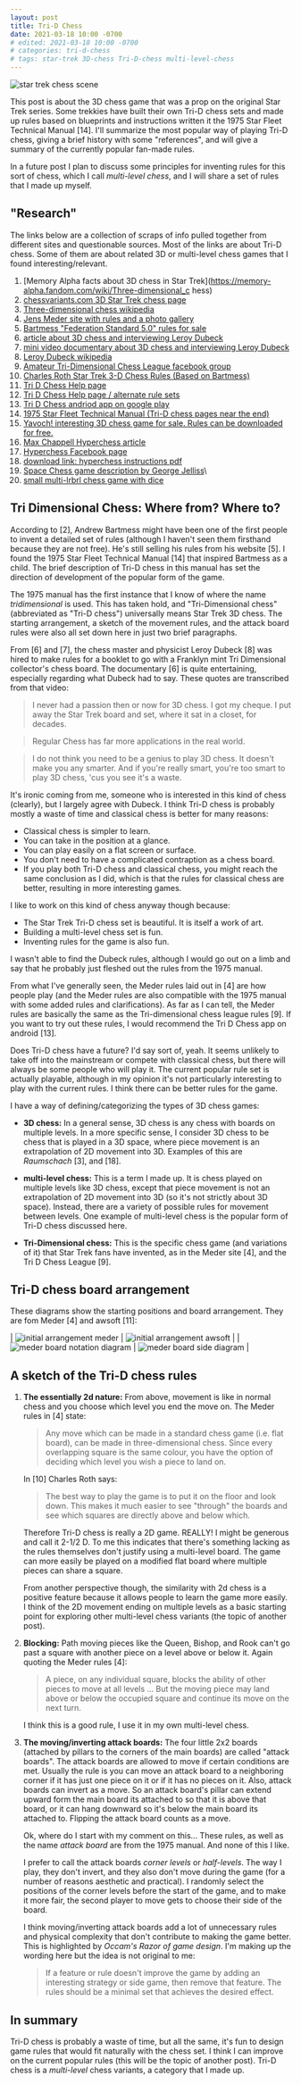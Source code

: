 ```yaml
---
layout: post
title: Tri-D Chess
date: 2021-03-18 10:00 -0700
# edited: 2021-03-18 10:00 -0700
# categories: tri-d-chess
# tags: star-trek 3D-chess Tri-D-chess multi-level-chess
---
```


![star trek chess scene](/assets/images/star-trek-chess/star-trek-chess-scene.jpg)

This post is about the 3D chess game that was a prop on the original Star Trek series. Some trekkies have built their own Tri-D chess sets and made up rules based on blueprints and instructions written it the 1975 Star Fleet Technical Manual [14].  I'll summarize the most popular way of playing Tri-D chess, giving a brief history with some "references", and will give a summary of the currently popular fan-made rules.

In a future post I plan to discuss some principles for inventing rules for this sort of chess, which I call *multi-level chess*, and I will share a set of rules that I made up myself. 

## "Research"

The links below are a collection of scraps of info pulled together from different sites and questionable sources. Most of the links are about Tri-D chess. Some of them are about related 3D or multi-level chess games that I found interesting/relevant.

1. [Memory Alpha facts about 3D chess in Star Trek](https://memory-alpha.fandom.com/wiki/Three-dimensional_c hess)
2. [chessvariants.com 3D Star Trek chess page](https://www.chessvariants.com/3d.dir/startrek.html)
3. [Three-dimensional chess wikipedia](https://en.wikipedia.org/wiki/Three-dimensional_chess)
4. [Jens Meder site with rules and a photo gallery](http://meder.spacechess.org/3dschach/indexe.html)
5. [Bartmess "Federation Standard 5.0" rules for sale](http://www.yestercade.net/tactical.htm)
6. [article about 3D chess and interviewing Leroy Dubeck](https://www.atlasobscura.com/articles/space-chess-is-here-but-no-one-is-playing)
7. [mini video documentary about 3D chess and interviewing Leroy Dubeck](https://youtu.be/PqoD1Xkmwro)
8. [Leroy Dubeck wikipedia](https://en.wikipedia.org/wiki/Leroy_Dubeck)
9. [Amateur Tri-Dimensional Chess League facebook group](https://www.facebook.com/groups/176957249022490/)
10. [Charles Roth Star Trek 3-D Chess Rules (Based on Bartmess)](http://www.thedance.net/~roth/TECHBLOG/chess.html)
11. [Tri D Chess Help page](http://www.awfsoft.com/tridchess/help/index.html)
12. [Tri D Chess Help page / alternate rule sets](http://www.awfsoft.com/tridchess/help/alternate_rules.html)
13. [Tri D Chess andriod app on google play](https://play.google.com/store/apps/details?id=awfsoft.app.TriDChess&hl=en_CA)
14. [1975 Star Fleet Technical Manual (Tri-D chess pages near the end)](https://www.cygnus-x1.net/links/lcars/sftm.php)
15. [Yavoch! interesting 3D chess game for sale. Rules can be downloaded for free.](https://www.yavoch.com/Yavoch.html)
16. [Max Chappell Hyperchess article](https://www.vice.com/en_us/article/bjyav3/the-story-of-hyperchess-a-3d-chess-game-inspired-by-star-trek)
17. [Hyperchess Facebook page](https://www.facebook.com/hyperchess)
18. [download link: hyperchess instructions pdf](/assets/downloads/star-trek-chess/hyperchess-instructions.pdf)
19. [Space Chess game description by George Jelliss](https://www.mayhematics.com/s/space.htm)\
20. [small multi-lrbrl chess game with dice](https://patentimages.storage.googleapis.com/a1/f5/d4/d08d55ec3b130b/US4504060.pdf)

## Tri Dimensional Chess: Where from? Where to?

According to [2], Andrew Bartmess might have been one of the first people to invent a detailed set of rules (although I haven't seen them firsthand because they are not free). He's still selling his rules from his website [5]. I found the 1975 Star Fleet Technical Manual [14] that inspired Bartmess as a child. The brief description of Tri-D chess in this manual has set the direction of development of the popular form of the game.

The 1975 manual has the first instance that I know of where the name *tridimensional* is used. This has taken hold, and "Tri-Dimensional chess" (abbreviated as "Tri-D chess") universally means Star Trek 3D chess. The starting arrangement, a sketch of the movement rules, and the attack board rules were also all set down here in just two brief paragraphs.

From [6] and [7], the chess master and physicist Leroy Dubeck [8] was hired to make rules for a booklet to go with a Franklyn mint Tri Dimensional collector's chess board. The documentary [6] is quite entertaining, especially regarding what Dubeck had to say. These quotes are transcribed from that video:

> I never had a passion then or now for 3D chess. I got my cheque. I put away the Star Trek board and set, where it sat in a closet, for decades.

> Regular Chess has far more applications in the real world.

> I do not think you need to be a genius to play 3D chess. It doesn't make you any smarter. And if you're really smart, you're too smart to play 3D chess, 'cus you see it's a waste. 

It's ironic coming from me, someone who is interested in this kind of chess (clearly), but I largely agree with Dubeck. I think Tri-D chess is probably mostly a waste of time and classical chess is better for many reasons: 

* Classical chess is simpler to learn.
* You can take in the position at a glance.
* You can play easily on a flat screen or surface.
* You don't need to have a complicated contraption as a chess board.
* If you play both Tri-D chess and classical chess, you might reach the same conclusion as I did, which is that the rules for classical chess are better, resulting in more interesting games.

I like to work on this kind of chess anyway though because:

* The Star Trek Tri-D chess set is beautiful.  It is itself a work of art.
* Building a multi-level chess set is fun.
* Inventing rules for the game is also fun.

I wasn't able to find the Dubeck rules, although I would go out on a limb and say that he probably just fleshed out the rules from the 1975 manual. 

From what I've generally seen, the Meder rules laid out in [4] are how people play (and the Meder rules are also compatible with the 1975 manual with some added rules and clarifications).  As far as I can tell, the Meder rules are basically the same as the Tri-dimensional chess league rules [9]. If you want to try out these rules, I would recommend the Tri D Chess app on android [13]. 

Does Tri-D chess have a future? I'd say sort of, yeah. It seems unlikely to take off into the mainstream or compete with classical chess, but there will always be some people who will play it. The current popular rule set is actually playable, although in my opinion it's not particularly interesting to play with the current rules. I think there can be better rules for the game. 

I have a way of defining/categorizing the types of 3D chess games:

* **3D chess:** In a general sense, 3D chess is any chess with boards on multiple levels. In a more specific sense, I consider 3D chess to be chess that is played in a 3D space, where piece movement is an extrapolation of 2D movement into 3D. Examples of this are *Raumschach* [3], and [18]. 

* **multi-level chess:** This is a term I made up. It is chess played on multiple levels like 3D chess, except that piece movement is not an extrapolation of 2D movement into 3D (so it's not strictly about 3D space). Instead, there are a variety of possible rules for movement between levels. One example of multi-level chess is the popular form of Tri-D chess discussed here.

* **Tri-Dimensional chess:** This is the specific chess game (and variations of it) that Star Trek fans have invented, as in the Meder site [4], and the Tri D Chess League [9].

## Tri-D chess board arrangement

These diagrams show the starting positions and board arrangement. They are fom Meder [4] and awsoft [11]:

| ![initial arrangement meder](/assets/images/star-trek-chess/meder-initial-reduced.png) | ![initial arrangement awsoft](/assets/images/star-trek-chess/awsoft-starting.png) |
| ![meder board notation diagram](/assets/images/star-trek-chess/meder-notation-diagram.gif) | ![meder board side diagram](/assets/images/star-trek-chess/meder-side-diagram.gif) |

## A sketch of the Tri-D chess rules

1. **The essentially 2d nature:** From above, movement is like in normal chess and you choose which level you end the move on. The Meder rules in [4] state:

    > Any move which can be made in a standard chess game (i.e. flat board), can be made in three-dimensional chess. Since every overlapping square is the same colour, you have the option of deciding which level you wish a piece to land on.

    In [10] Charles Roth says: 

    > The best way to play the game is to put it on the floor and look down. This makes it much easier to see "through" the boards and see which squares are directly above and below which.

    Therefore Tri-D chess is really a 2D game. REALLY! I might be generous and call it 2-1/2 D. To me this indicates that there's something lacking as the rules themselves don't justify using a multi-level board. The game can more easily be played on a modified flat board where multiple pieces can share a square. 

    From another perspective though, the similarity with 2d chess is a positive feature because it allows people to learn the game more easily. I think of the 2D movement ending on multiple levels as a basic starting point for exploring other multi-level chess variants (the topic of another post).

2. **Blocking:** Path moving pieces like the Queen, Bishop, and Rook can't go past a square with another piece on a level above or below it. Again quoting the Meder rules [4]:

    > A piece, on any individual square, blocks the ability of other pieces to move at all levels ... But the moving piece may land above or below the occupied square and continue its move on the next turn.

    I think this is a good rule, I use it in my own multi-level chess.

3. **The moving/inverting attack boards:** The four little 2x2 boards (attached by pillars to the corners of the main boards) are called "attack boards". The attack boards are allowed to move if certain conditions are met. Usually the rule is you can move an attack board to a neighboring corner if it has just one piece on it or if it has no pieces on it. Also, attack boards can invert as a move. So an attack board's pillar can extend upward form the main board its attached to so that it is above that board, or it can hang downward so it's below the main board its attached to. Flipping the attack board counts as a move.

    Ok, where do I start with my comment on this... These rules, as well as the name *attack board* are from the 1975 manual. And none of this I like.

    I prefer to call the attack boards *corner levels* or *half-levels*.  The way I play, they don't invert, and they also don't move during the game (for a number of reasons aesthetic and practical). I randomly select the positions of the corner levels before the start of the game, and to make it more fair, the second player to move gets to choose their side of the board.

    I think moving/inverting attack boards add a lot of unnecessary rules and physical complexity that don't contribute to making the game better. This is highlighted by *Occam's Razor of game design*. I'm making up the wording here but the idea is not original to me:

    > If a feature or rule doesn't improve the game by adding an interesting strategy or side game, then remove that feature. The rules should be a minimal set that achieves the desired effect. 

## In summary

Tri-D chess is probably a waste of time, but all the same, it's fun to design game rules that would fit naturally with the chess set. I think I can improve on the current popular rules (this will be the topic of another post). Tri-D chess is a *multi-level* chess variants, a category that I made up. 

<!-- Here's a cardboard prototype chessboard that I made in 2017: -->

<!-- ![my cardboard prototype board](/assets/images/star-trek-chess/20170506-140831-cardboard-1.jpg) -->